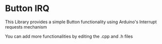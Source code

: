 # Button IRQ

This Library provides a simple Button functionality using Arduino's Interrupt requests mechanism


You can add more functionalities by editing the .cpp and .h files
